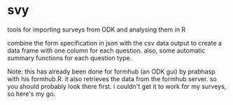 # svy
tools for importing surveys from ODK and analysing them in R

combine the form specification in json with the csv data output to create a data frame with one column for each question.  also, some automatic summary functions for each question type.

Note: this has already been done for formhub (an ODK gui) by prabhasp with his formhub.R.  it also retrieves the data from the formhub server.  so you should probably look there first.  i couldn't get it to work for my surveys, so here's my go.
